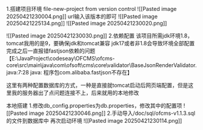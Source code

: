 1.搭建项目环境
file-new-project from version control
![[Pasted image 20250421230004.png]]
url输入该版本的即可
![[Pasted image 20250421225134.png]]
![[Pasted image 20250421230020.png]]

![[Pasted image 20250421230030.png]]
2.依赖配置
该项目所需jdk环境1.8，tomcat我用的是9，要确保jdk和tomcat兼容
jdk17或者非1.8会导致环境全部配置完成之后一直报错fastjson依赖的问题
【E:\JavaProject\codeseay\OFCMS\ofcms-core\src\main\java\com\ofsoft\cms\core\validator\BaseJsonRenderValidator.java:7:28 java: 程序包com.alibaba.fastjson不存在】

这里有两种配置数据库的方式，一种是直接就tomcat启动后网页端配置，但是这里我的服务器出了点问题连接不上，后来就用的本地修改

本地搭建
	1.修改db_config.properties为db.properties，修改其中的配置项
	![[Pasted image 20250421230046.png]]
	2.手动导入/doc/sql/ofcms-v1.1.3.sql的文件到数据库中
再次启动环境
![[Pasted image 20250421230114.png]]
